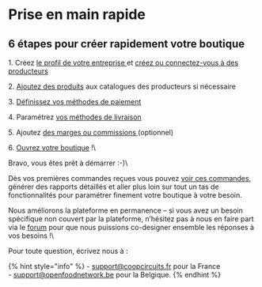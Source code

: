 # Prise en main rapide

## 6 étapes pour créer rapidement votre boutique

1\. Créez [le profil de votre entreprise ](fonctionnalites-standards/inscription-et-creation-de-profil.md)et [créez ou connectez-vous à des producteurs](https://app.gitbook.com/@ofn-user-guide/s/guide-utilisateur-open-food-network/fonctionnalites-standards/votre-profil/creez-ou-connectez-vos-producteurs)

2\. [Ajoutez des produits](fonctionnalites-standards/produits-1/produits.md) aux catalogues des producteurs si nécessaire

3\. [Définissez vos méthodes de paiement](fonctionnalites-standards/mise-en-place-dune-boutique/methodes-de-paiements.md)

4\. Paramétrez [vos méthodes de livraison](fonctionnalites-standards/mise-en-place-dune-boutique/types-de-livraisons.md)

5\. Ajoutez [des marges ou commissions ](fonctionnalites-standards/mise-en-place-dune-boutique/frais-et-taxes.md)(optionnel)

6\. [Ouvrez votre boutique](fonctionnalites-standards/mise-en-place-dune-boutique/cycles-de-vente/cycle-de-vente-pour-les-hub.md) !\


Bravo, vous êtes prêt à démarrer :-)\


Dès vos premières commandes reçues vous pouvez [voir ces commandes](fonctionnalites-standards/commandes/visualisation-des-commandes.md), générer des rapports détaillés et aller plus loin sur tout un tas de fonctionnalités pour paramétrer finement votre boutique à votre besoin.

Nous améliorons la plateforme en permanence – si vous avez un besoin spécifique non couvert par la plateforme, n’hésitez pas à nous en faire part via le [forum](https://forums.openfoodfrance.org/c/utilisationplateforme/nouvelle-fonctionnalite) pour que nous puissions co-designer ensemble les réponses à vos besoins !\


Pour toute question, écrivez nous à :

{% hint style="info" %}
\- support@coopcircuits.fr pour la France \
\- support@openfoodnetwork.be pour la Belgique.
{% endhint %}
